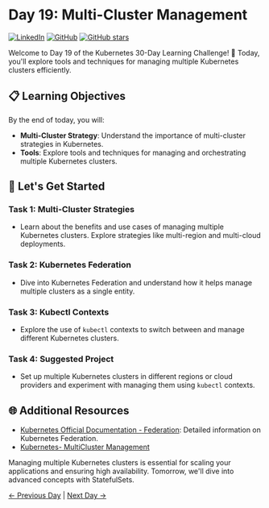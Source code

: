 # Day 19: Multi-Cluster Management
[![LinkedIn](https://img.shields.io/badge/Connect%20with%20me%20on-LinkedIn-blue.svg)](https://www.linkedin.com/in/aman-devops/)
[![GitHub](https://img.shields.io/github/stars/AmanPathak-DevOps.svg?style=social)](https://github.com/AmanPathak-DevOps)
[![GitHub stars](https://img.shields.io/github/stars/AmanPathak-DevOps/30DaysOfKubernetes)](https://github.com/AmanPathak-DevOps/30DaysOfKubernetes/stargazers)

Welcome to Day 19 of the Kubernetes 30-Day Learning Challenge! 🚀 Today, you'll explore tools and techniques for managing multiple Kubernetes clusters efficiently.

## 📋 Learning Objectives

By the end of today, you will:
- **Multi-Cluster Strategy**: Understand the importance of multi-cluster strategies in Kubernetes.
- **Tools**: Explore tools and techniques for managing and orchestrating multiple Kubernetes clusters.

## 🚀 Let's Get Started

### Task 1: Multi-Cluster Strategies
- Learn about the benefits and use cases of managing multiple Kubernetes clusters. Explore strategies like multi-region and multi-cloud deployments.

### Task 2: Kubernetes Federation
- Dive into Kubernetes Federation and understand how it helps manage multiple clusters as a single entity.

### Task 3: Kubectl Contexts
- Explore the use of `kubectl` contexts to switch between and manage different Kubernetes clusters.

### Task 4: Suggested Project
- Set up multiple Kubernetes clusters in different regions or cloud providers and experiment with managing them using `kubectl` contexts.

## 🌐 Additional Resources

- [Kubernetes Official Documentation - Federation](https://kubernetes.io/docs/concepts/cluster-administration/federation/): Detailed information on Kubernetes Federation.
- [Kubernetes- MultiCluster Management](https://youtu.be/pohOtvPu_3c?si=d5AqQAsGib3wzSQB)

Managing multiple Kubernetes clusters is essential for scaling your applications and ensuring high availability. Tomorrow, we'll dive into advanced concepts with StatefulSets.

[← Previous Day](../Day18/README.md) | [Next Day →](../Day20/README.md)